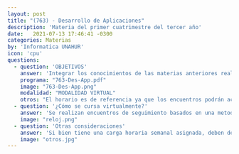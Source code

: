 ```yaml
---
layout: post
title: "(763) - Desarrollo de Aplicaciones"
description: 'Materia del primer cuatrimestre del tercer año'
date:   2021-07-13 17:46:41 -0300
categories: Materias
by: 'Informatica UNAHUR'
icon: 'cpu'
questions:
  - question: 'OBJETIVOS'
    answer: 'Integrar los conocimientos de las materias anteriores realizando una implementación completa desde cero que incluya una arquitectura de tipo back y front. Con la asistencia del docente y el trabajo en equipo se prente simular la dinámica de desarrollo de software utilizada en gran parte de la industria.'
    programa: "763-Des-App.pdf"
    image: "763-Des-App.png"
    modalidad: "MODALIDAD VIRTUAL"
    otros: "El horario es de referencia ya que los encuentros podrán acordarse en diferentes momentos por cada grupo de trabajo."
  - question: '¿Cómo se cursa virtualmente?'
    answer: 'Se realizan encuentros de seguimiento basados en una metodología ágil tipo Scrum y utilizando un tablero de gestión mediante herramientas como Trello. Cada grupo debe definir los requerimientos e ir realizando las iteraciones de implementación.'
    image: "reloj.png"
  - question: 'Otras consideraciones'
    answer: 'Si bien tiene una carga horaria semanal asignada, deben dedicarse varias horas extras para alcazar los objetivos mínimos que se plantean al inicio de cursada. Hay una alta carga de trabajo en equipo lo que requiere responsabilidad al asumir que se va a cursar para no afectar al grupo.'
    image: "otros.jpg"
---
```


